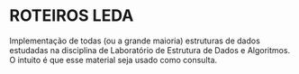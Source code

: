 # ROTEIROS LEDA

Implementação de todas (ou a grande maioria) estruturas de dados estudadas na disciplina de Laboratório de Estrutura de Dados e Algoritmos. O intuito é que esse material seja usado como consulta. 
